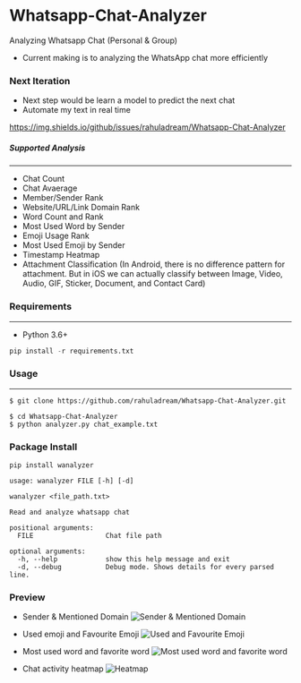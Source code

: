 # Whatsapp-Chat-Analyzer
Analyzing Whatsapp Chat (Personal &amp; Group)

* Current making is to analyzing the WhatsApp chat more efficiently

### Next Iteration

* Next step would be learn a model to predict the next chat 
* Automate my text in real time

https://img.shields.io/github/issues/rahuladream/Whatsapp-Chat-Analyzer

##### Supported Analysis
----------------------
- Chat Count
- Chat Avaerage
- Member/Sender Rank
- Website/URL/Link Domain Rank
- Word Count and Rank
- Most Used Word by Sender
- Emoji Usage Rank
- Most Used Emoji by Sender
- Timestamp Heatmap
- Attachment Classification (In Android, there is no difference pattern for attachment. But in iOS we can actually classify between Image, Video, Audio, GIF, Sticker, Document, and Contact Card)

### Requirements
----------------------
- Python 3.6+
```python
pip install -r requirements.txt
```
### Usage
----------------------
```
$ git clone https://github.com/rahuladream/Whatsapp-Chat-Analyzer.git

$ cd Whatsapp-Chat-Analyzer
$ python analyzer.py chat_example.txt 
```

### Package Install
```shell
pip install wanalyzer
```


```shell
usage: wanalyzer FILE [-h] [-d]

wanalyzer <file_path.txt>

Read and analyze whatsapp chat

positional arguments:
  FILE                  Chat file path

optional arguments:
  -h, --help            show this help message and exit
  -d, --debug           Debug mode. Shows details for every parsed line.
```

### Preview

- Sender & Mentioned Domain
![Sender & Mentioned Domain](https://i.imgur.com/T1HpKpF.png)

- Used emoji and Favourite Emoji
![Used and Favourite Emoji](https://i.imgur.com/xa9K3Hn.png)

- Most used word and favorite word
![Most used word and favorite word](https://i.imgur.com/ckQa0V6.png)
- Chat activity heatmap
![Heatmap](https://i.imgur.com/kJ9IKWs.png)
